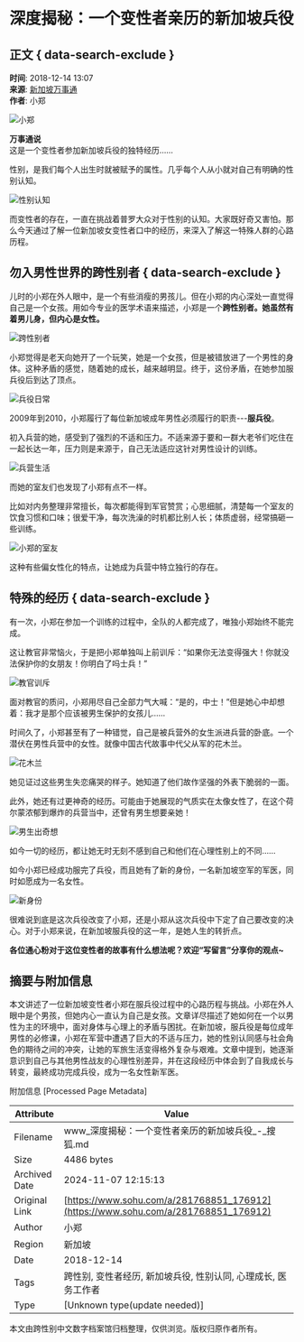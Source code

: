 # 深度揭秘：一个变性者亲历的新加坡兵役

## 正文 { data-search-exclude }


**时间**: 2018-12-14 13:07  
**来源**: [新加坡万事通](https://www.sohu.com/a/281768851_176912?spm=smpc.content-abroad.content.1.1730981646096S7cz0xm)  
**作者**: 小郑  

![小郑](http://5b0988e595225.cdn.sohucs.com/images/20181214/6a9ce65165664e429ec463d14fd2e384.gif)

**万事通说**  
这是一个变性者参加新加坡兵役的独特经历……

性别，是我们每个人出生时就被赋予的属性。几乎每个人从小就对自己有明确的性别认知。

![性别认知](http://5b0988e595225.cdn.sohucs.com/images/20181214/a95723e1234644e18833a6885848d4a3.jpeg)

而变性者的存在，一直在挑战着普罗大众对于性别的认知。大家既好奇又害怕。那么今天通过了解一位新加坡女变性者口中的经历，来深入了解这一特殊人群的心路历程。

## **勿入男性世界的跨性别者** { data-search-exclude }

儿时的小郑在外人眼中，是一个有些消瘦的男孩儿。但在小郑的内心深处一直觉得自己是一个女孩。用如今专业的医学术语来描述，小郑是一个**跨性别者。她虽然有着男儿身，但内心是女性。**

![跨性别者](http://5b0988e595225.cdn.sohucs.com/images/20181214/d1842e5afb5e4ee0a5119a52bbfbdf8e.jpeg)

小郑觉得是老天向她开了一个玩笑，她是一个女孩，但是被错放进了一个男性的身体。这种矛盾的感觉，随着她的成长，越来越明显。终于，这份矛盾，在她参加服兵役后到达了顶点。

![兵役日常](http://5b0988e595225.cdn.sohucs.com/images/20181214/f68c12c89c674794a4844936e4b2f0a9.jpeg)

2009年到2010，小郑履行了每位新加坡成年男性必须履行的职责---**服兵役**。

初入兵营的她，感受到了强烈的不适和压力。不适来源于要和一群大老爷们吃住在一起长达一年，压力则是来源于，自己无法适应这针对男性设计的训练。

![兵营生活](http://5b0988e595225.cdn.sohucs.com/images/20181214/318281cada7640c2a9153e1eaf60877d.jpeg)

而她的室友们也发现了小郑有点不一样。

比如对内务整理非常擅长，每次都能得到军官赞赏；心思细腻，清楚每一个室友的饮食习惯和口味；很爱干净，每次洗澡的时机都比别人长；体质虚弱，经常搞砸一些训练。

![小郑的室友](http://5b0988e595225.cdn.sohucs.com/images/20181214/915e76fd82084bec969e3cb8d957a398.jpeg)

这种有些偏女性化的特点，让她成为兵营中特立独行的存在。

## **特殊的经历** { data-search-exclude }

有一次，小郑在参加一个训练的过程中，全队的人都完成了，唯独小郑始终不能完成。

这让教官非常恼火，于是把小郑单独叫上前训斥：“如果你无法变得强大！你就没法保护你的女朋友！你明白了吗士兵！”

![教官训斥](http://5b0988e595225.cdn.sohucs.com/images/20181214/6e3106121b204baab60a5556ce691c9c.jpeg)

面对教官的质问，小郑用尽自己全部力气大喊：“是的，中士！”但是她心中却想着：我才是那个应该被男生保护的女孩儿……

时间久了，小郑甚至有了一种错觉，自己是被兵营外的女生派进兵营的卧底。一个潜伏在男性兵营中的女性。就像中国古代故事中代父从军的花木兰。

![花木兰](http://5b0988e595225.cdn.sohucs.com/images/20181214/42bc283fbdb84f98916b7e76c6901d71.jpeg)

她见证过这些男生失恋痛哭的样子。她知道了他们故作坚强的外表下脆弱的一面。

此外，她还有过更神奇的经历。可能由于她展现的气质实在太像女性了，在这个荷尔蒙浓郁到爆炸的兵营当中，还曾有男生想要亲她！

![男生出奇想](http://5b0988e595225.cdn.sohucs.com/images/20181214/eeb7206aa9bd46db9863fc95a495d07d.jpeg)

如今一切的经历，都让她无时无刻不感到自己和他们在心理性别上的不同……

如今小郑已经成功服完了兵役，而且她有了新的身份，一名新加坡空军的军医，同时如愿成为一名女性。

![新身份](http://5b0988e595225.cdn.sohucs.com/images/20181214/0df0f026053f45879a5d770f3af4eabf.jpeg)

很难说到底是这次兵役改变了小郑，还是小郑从这次兵役中下定了自己要改变的决心。对于小郑来说，在新加坡服兵役的这一年，是她人生的转折点。

**各位通心粉对于这位变性者的故事有什么想法呢？欢迎“写留言”分享你的观点~**

## 摘要与附加信息

<!-- tcd_abstract -->
本文讲述了一位新加坡变性者小郑在服兵役过程中的心路历程与挑战。小郑在外人眼中是个男孩，但她内心一直认为自己是女孩。文章详尽描述了她如何在一个以男性为主的环境中，面对身体与心理上的矛盾与困扰。在新加坡，服兵役是每位成年男性的必修课，小郑在军营中遭遇了巨大的不适与压力，她的性别认同感与社会角色的期待之间的冲突，让她的军旅生活变得格外复杂与艰难。文章中提到，她逐渐意识到自己与其他男性战友的心理性别差异，并在这段经历中体会到了自我成长与转变，最終成功完成兵役，成为一名女性新军医。
<!-- tcd_abstract_end -->

附加信息 [Processed Page Metadata]

| Attribute       | Value                                  |
|-----------------|----------------------------------------|
| Filename        | www_深度揭秘：一个变性者亲历的新加坡兵役_-_搜狐.md                             |
| Size            | 4486 bytes                           |
| Archived Date   | 2024-11-07 12:15:13                             |
| Original Link   | [https://www.sohu.com/a/281768851_176912](https://www.sohu.com/a/281768851_176912)                       |
| Author          | 小郑                               |
| Region          | 新加坡                               |
| Date            | 2018-12-14                                 |
| Tags            | 跨性别, 变性者经历, 新加坡兵役, 性别认同, 心理成长, 医务工作者                                 |
| Type            | [Unknown type(update needed)]                                 |
<!-- tcd_table_end -->

本文由跨性别中文数字档案馆归档整理，仅供浏览。版权归原作者所有。
